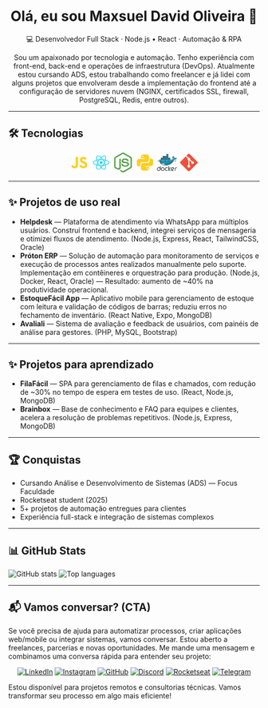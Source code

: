 <div align="center">

# Olá, eu sou Maxsuel David Oliveira 🙂

💻 Desenvolvedor Full Stack · Node.js • React · Automação & RPA

Sou um apaixonado por tecnologia e automação. Tenho experiência com front-end, back-end e operações de infraestrutura (DevOps). Atualmente estou cursando ADS, estou trabalhando como freelancer e já lidei com alguns projetos que envolveram desde a implementação do frontend até a configuração de servidores nuvem (NGINX, certificados SSL, firewall, PostgreSQL, Redis, entre outros).

</div>

---

## 🛠 Tecnologias

<p align="center">
<img src="icons/javascript.svg" width="40">  
<img src="icons/react.svg" width="40">  
<img src="icons/nodejs.svg" width="40">  
<img src="icons/python.svg" width="40">  
<img src="icons/docker.svg" width="40">  
<img src="icons/git.svg" width="40">
</p>

---

## ✨ Projetos de uso real

- **Helpdesk** — Plataforma de atendimento via WhatsApp para múltiplos usuários. Construí frontend e backend, integrei serviços de mensageria e otimizei fluxos de atendimento. (Node.js, Express, React, TailwindCSS, Oracle)
- **Próton ERP** — Solução de automação para monitoramento de serviços e execução de processos antes realizados manualmente pelo suporte. Implementação em contêineres e orquestração para produção. (Node.js, Docker, React, Oracle) — Resultado: aumento de ~40% na produtividade operacional.
- **EstoqueFácil App** — Aplicativo mobile para gerenciamento de estoque com leitura e validação de códigos de barras; reduziu erros no fechamento de inventário. (React Native, Expo, MongoDB)
- **Avaliali** — Sistema de avaliação e feedback de usuários, com painéis de análise para gestores. (PHP, MySQL, Bootstrap)

---

## ✨ Projetos para aprendizado

- **FilaFácil** — SPA para gerenciamento de filas e chamados, com redução de ~30% no tempo de espera em testes de uso. (React, Node.js, MongoDB)
- **Brainbox** — Base de conhecimento e FAQ para equipes e clientes, acelera a resolução de problemas repetitivos. (Node.js, Express, MongoDB)

---

## 🏆 Conquistas

- Cursando Análise e Desenvolvimento de Sistemas (ADS) — Focus Faculdade
- Rocketseat student (2025)
- 5+ projetos de automação entregues para clientes
- Experiência full-stack e integração de sistemas complexos

---

## 📊 GitHub Stats

![GitHub stats](https://github-readme-stats.vercel.app/api?username=MaxsuelOliveira&show_icons=true&theme=dark&count_private=true)
![Top languages](https://github-readme-stats.vercel.app/api/top-langs/?username=MaxsuelOliveira&layout=compact&theme=dark)

---

## 📬 Vamos conversar? (CTA)

Se você precisa de ajuda para automatizar processos, criar aplicações web/mobile ou integrar sistemas, vamos conversar. Estou aberto a freelances, parcerias e novas oportunidades.
Me mande uma mensagem e combinamos uma conversa rápida para entender seu projeto:

<div align=center id="footer-default">

[![LinkedIn](https://img.shields.io/badge/LinkedIn-0A66C2?style=for-the-badge&logo=linkedin&logoColor=white)](https://www.linkedin.com/in/maxsuelOliveiradev/?utm_source=rocketseat&utm_medium=organic&utm_campaign=profile&utm_term=share&utm_content=md-04583-links)
[![Instagram](https://img.shields.io/badge/Instagram-C13584?style=for-the-badge&logo=instagram&logoColor=white)](https://www.instagram.com/david_o.santos/)
[![GitHub](https://img.shields.io/badge/GitHub-000000?style=for-the-badge&logo=github&logoColor=white)](https://github.com/MaxsuelOliveira)
[![Discord](https://img.shields.io/badge/Discord-5865F2?style=for-the-badge&logo=discord&logoColor=white)](https://discord.com/channels/@MaxDavid#7163)
[![Rocketseat](https://img.shields.io/badge/Rocketseat-7159C1?style=for-the-badge&logo=rocketseat&logoColor=white)](https://app.rocketseat.com.br/me/md-04583)
[![Telegram](https://img.shields.io/badge/Telegram-40A5E4?style=for-the-badge&logo=telegram&logoColor=white)](https://t.me/@oliveiraMaxsuel)
</div>

Estou disponível para projetos remotos e consultorias técnicas. Vamos transformar seu processo em algo mais eficiente!
